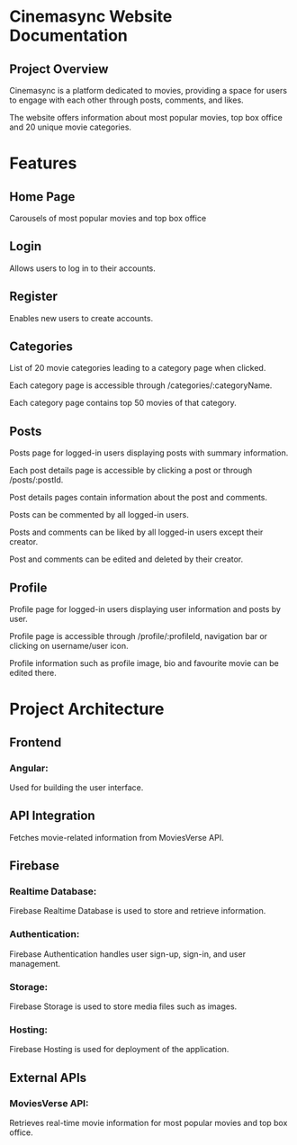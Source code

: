 # Cinemasync Website Documentation

## Project Overview

Cinemasync is a platform dedicated to movies, providing a space for users to engage with each other through posts, comments, and likes.

The website offers information about most popular movies, top box office and 20 unique movie categories.

# Features

 ## Home Page
      
  Carousels of most popular movies and top box office
  
 ## Login
 
   Allows users to log in to their accounts.

 ## Register
 
   Enables new users to create accounts.

 ## Categories
 
   List of 20 movie categories leading to a category page when clicked.

   Each category page is accessible through /categories/:categoryName.

   Each category page contains top 50 movies of that category.

 ## Posts

   Posts page for logged-in users displaying posts with summary information.

   Each post details page is accessible by clicking a post or through /posts/:postId.

   Post details pages contain information about the post and comments.

   Posts can be commented by all logged-in users.
   
   Posts and comments can be liked by all logged-in users except their creator.

   Post and comments can be edited and deleted by their creator.
      
 ## Profile

  Profile page for logged-in users displaying user information and posts by user.

  Profile page is accessible through /profile/:profileId, navigation bar or clicking on username/user icon.

  Profile information such as profile image, bio and favourite movie can be edited there.

# Project Architecture

## Frontend

### Angular: 

Used for building the user interface.

## API Integration

Fetches movie-related information from MoviesVerse API.

## Firebase

### Realtime Database: 

Firebase Realtime Database is used to store and retrieve information.

### Authentication: 

Firebase Authentication handles user sign-up, sign-in, and user management.

### Storage: 

Firebase Storage is used to store media files such as images.

### Hosting: 

Firebase Hosting is used for deployment of the application.

## External APIs

### MoviesVerse API:

Retrieves real-time movie information for most popular movies and top box office.
